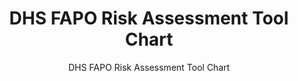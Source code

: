 ---
layout: resources-landing
title: "DHS FAPO Risk Assessment Tool Chart"
subtitle: "DHS FAPO Risk Assessment Tool Chart"
doc-link: ../assets/files/Panel1_DHS-FAPO-Risk-Assessment-Tool-Chart-2-2016.docx
filters: federal-financial-assistance uniform-guidance-2-cfr-200 training 2016
fiscal_year: 2016
---